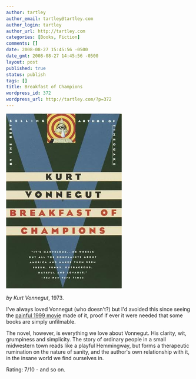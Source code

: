 ```yaml
---
author: tartley
author_email: tartley@tartley.com
author_login: tartley
author_url: http://tartley.com
categories: [Books, Fiction]
comments: []
date: 2008-08-27 15:45:56 -0500
date_gmt: 2008-08-27 14:45:56 -0500
layout: post
published: true
status: publish
tags: []
title: Breakfast of Champions
wordpress_id: 372
wordpress_url: http://tartley.com/?p=372
---
```


![](/assets/2008/08/breakfast-of-champions.jpg)

*by Kurt Vonnegut*, 1973.

I've always loved Vonnegut (who doesn't?) but I'd avoided this since
seeing the [painful 1999 movie](http://www.imdb.com/title/tt0120618/)
made of it, proof if ever it were needed that some books are simply
unfilmable.

The novel, however, is everything we love about Vonnegut. His clarity,
wit, grumpiness and simplicity. The story of ordinary people in a small
midwestern town reads like a playful Hemmingway, but forms a therapeutic
rumination on the nature of sanity, and the author's own relationship
with it, in the insane world we find ourselves in.

Rating: 7/10 - and so on.
